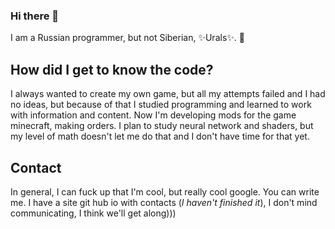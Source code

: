 ### Hi there 👋

I am a Russian programmer, but not Siberian, ✨Urals✨. 💖

## How did I get to know the code? 

I always wanted to create my own game, but all my attempts failed and I had no ideas, but because of that I studied programming and learned to work with information and content.
Now I'm developing mods for the game minecraft, making orders. 
I plan to study neural network and shaders, but my level of math doesn't let me do that and I don't have time for that yet. 

## Contact
In general, I can fuck up that I'm cool, but really cool google. You can write me. 
I have a site git hub io with contacts (_I haven't finished it_), I don't mind communicating, I think we'll get along)))

<!--
**Evanechecssss/Evanechecssss** is a ✨ _special_ ✨ repository because its `README.md` (this file) appears on your GitHub profile.

Here are some ideas to get you started:

- 🔭 I’m currently working on ...
- 🌱 I’m currently learning ...
- 👯 I’m looking to collaborate on ...
- 🤔 I’m looking for help with ...
- 💬 Ask me about ...
- 📫 How to reach me: ...
- 😄 Pronouns: ...
- ⚡ Fun fact: ...
-->
